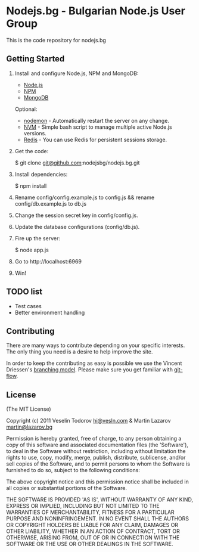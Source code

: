 # Nodejs.bg - Bulgarian Node.js User Group

This is the code repository for nodejs.bg

## Getting Started

1. Install and configure Node.js, NPM and MongoDB:

	* [Node.js](http://nodejs.org/)
	* [NPM](http://npmjs.org/)
	* [MongoDB](http://www.mongodb.org/)

	Optional:

	* [nodemon](http://remy.github.com/nodemon/) - Automatically restart the server on any change.
	* [NVM](https://github.com/creationix/nvm) - Simple bash script to manage multiple active Node.js versions.
	* [Redis](http://redis.io/) - You can use Redis for persistent sessions storage.

2. Get the code:

	$ git clone git@github.com:nodejsbg/nodejs.bg.git

3. Install dependencies:

	$ npm install
  
4. Rename config/config.example.js to config.js && rename config/db.example.js to db.js

5. Change the session secret key in config/config.js.

6. Update the database configurations (config/db.js).

7. Fire up the server:

	$ node app.js
  
8. Go to http://localhost:6969

9. Win!

## TODO list

* Test cases
* Better environment handling

## Contributing

There are many ways to contribute depending on your specific interests.
The only thing you need is a desire to help improve the site.

In order to keep the contributing as easy is possible we use the Vincent Driessen's [branching model](http://nvie.com/git-model).
Please make sure you get familiar with [git-flow](https://github.com/nvie/gitflow).

## License

(The MIT License)

Copyright (c) 2011 Veselin Todorov <hi@vesln.com> & Martin Lazarov <martin@lazarov.bg>

Permission is hereby granted, free of charge, to any person obtaining a copy of this software and associated documentation files (the 'Software'), to deal in the Software without restriction, including without limitation the rights to use, copy, modify, merge, publish, distribute, sublicense, and/or sell copies of the Software, and to permit persons to whom the Software is furnished to do so, subject to the following conditions:

The above copyright notice and this permission notice shall be included in all copies or substantial portions of the Software.

THE SOFTWARE IS PROVIDED 'AS IS', WITHOUT WARRANTY OF ANY KIND, EXPRESS OR IMPLIED, INCLUDING BUT NOT LIMITED TO THE WARRANTIES OF MERCHANTABILITY, FITNESS FOR A PARTICULAR PURPOSE AND NONINFRINGEMENT. IN NO EVENT SHALL THE AUTHORS OR COPYRIGHT HOLDERS BE LIABLE FOR ANY CLAIM, DAMAGES OR OTHER LIABILITY, WHETHER IN AN ACTION OF CONTRACT, TORT OR OTHERWISE, ARISING FROM, OUT OF OR IN CONNECTION WITH THE SOFTWARE OR THE USE OR OTHER DEALINGS IN THE SOFTWARE.